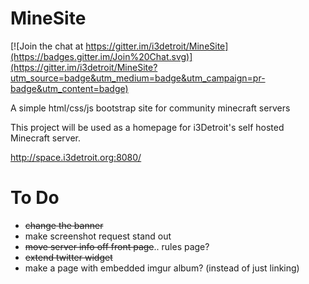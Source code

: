 # MineSite

[![Join the chat at https://gitter.im/i3detroit/MineSite](https://badges.gitter.im/Join%20Chat.svg)](https://gitter.im/i3detroit/MineSite?utm_source=badge&utm_medium=badge&utm_campaign=pr-badge&utm_content=badge)  
  
A simple html/css/js bootstrap site for community minecraft servers    
    
This project will be used as a homepage for i3Detroit's self hosted Minecraft server.

http://space.i3detroit.org:8080/


To Do
=====
* ~~change the banner~~
* make screenshot request stand out  
* ~~move server info off front page~~.. rules page?  
* ~~extend twitter widget~~  
* make a page with embedded imgur album? (instead of just linking)
